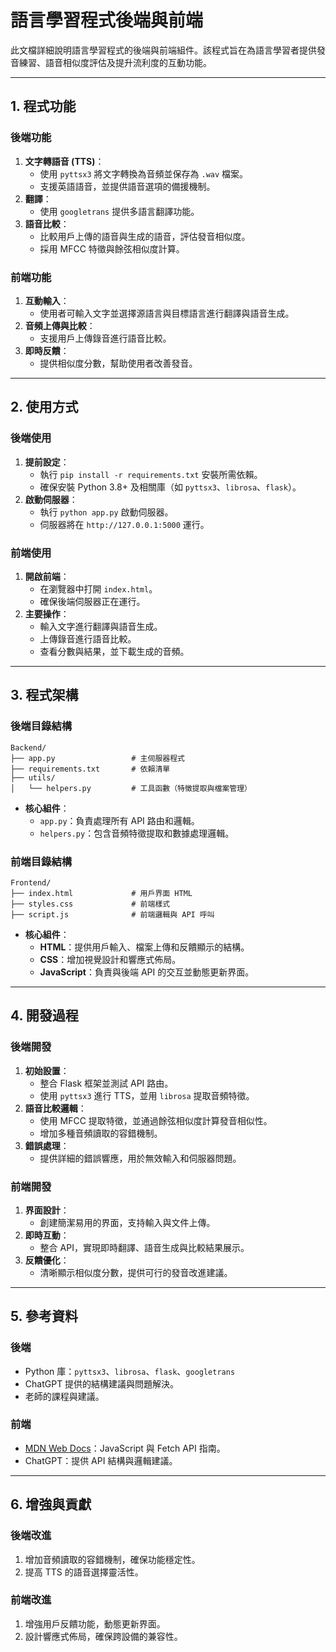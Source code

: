 # 語言學習程式後端與前端

此文檔詳細說明語言學習程式的後端與前端組件。該程式旨在為語言學習者提供發音練習、語音相似度評估及提升流利度的互動功能。

---

## 1. 程式功能

### 後端功能
1. **文字轉語音 (TTS)**：
   - 使用 `pyttsx3` 將文字轉換為音頻並保存為 `.wav` 檔案。
   - 支援英語語音，並提供語音選項的備援機制。
2. **翻譯**：
   - 使用 `googletrans` 提供多語言翻譯功能。
3. **語音比較**：
   - 比較用戶上傳的語音與生成的語音，評估發音相似度。
   - 採用 MFCC 特徵與餘弦相似度計算。

### 前端功能
1. **互動輸入**：
   - 使用者可輸入文字並選擇源語言與目標語言進行翻譯與語音生成。
2. **音頻上傳與比較**：
   - 支援用戶上傳錄音進行語音比較。
3. **即時反饋**：
   - 提供相似度分數，幫助使用者改善發音。

---

## 2. 使用方式

### 後端使用
1. **提前設定**：
   - 執行 `pip install -r requirements.txt` 安裝所需依賴。
   - 確保安裝 Python 3.8+ 及相關庫（如 `pyttsx3`、`librosa`、`flask`）。
2. **啟動伺服器**：
   - 執行 `python app.py` 啟動伺服器。
   - 伺服器將在 `http://127.0.0.1:5000` 運行。

### 前端使用
1. **開啟前端**：
   - 在瀏覽器中打開 `index.html`。
   - 確保後端伺服器正在運行。
2. **主要操作**：
   - 輸入文字進行翻譯與語音生成。
   - 上傳錄音進行語音比較。
   - 查看分數與結果，並下載生成的音頻。

---

## 3. 程式架構

### 後端目錄結構
```
Backend/
├── app.py                 # 主伺服器程式
├── requirements.txt       # 依賴清單
├── utils/
│   └── helpers.py         # 工具函數（特徵提取與檔案管理）
```

- **核心組件**：
  - `app.py`：負責處理所有 API 路由和邏輯。
  - `helpers.py`：包含音頻特徵提取和數據處理邏輯。

### 前端目錄結構
```
Frontend/
├── index.html             # 用戶界面 HTML
├── styles.css             # 前端樣式
├── script.js              # 前端邏輯與 API 呼叫
```

- **核心組件**：
  - **HTML**：提供用戶輸入、檔案上傳和反饋顯示的結構。
  - **CSS**：增加視覺設計和響應式佈局。
  - **JavaScript**：負責與後端 API 的交互並動態更新界面。

---

## 4. 開發過程

### 後端開發
1. **初始設置**：
   - 整合 Flask 框架並測試 API 路由。
   - 使用 `pyttsx3` 進行 TTS，並用 `librosa` 提取音頻特徵。
2. **語音比較邏輯**：
   - 使用 MFCC 提取特徵，並通過餘弦相似度計算發音相似性。
   - 增加多種音頻讀取的容錯機制。
3. **錯誤處理**：
   - 提供詳細的錯誤響應，用於無效輸入和伺服器問題。

### 前端開發
1. **界面設計**：
   - 創建簡潔易用的界面，支持輸入與文件上傳。
2. **即時互動**：
   - 整合 API，實現即時翻譯、語音生成與比較結果展示。
3. **反饋優化**：
   - 清晰顯示相似度分數，提供可行的發音改進建議。

---

## 5. 參考資料

### 後端
- Python 庫：`pyttsx3`、`librosa`、`flask`、`googletrans`
- ChatGPT 提供的結構建議與問題解決。
- 老師的課程與建議。

### 前端
- [MDN Web Docs](https://developer.mozilla.org/zh-TW/)：JavaScript 與 Fetch API 指南。
- ChatGPT：提供 API 結構與邏輯建議。

---

## 6. 增強與貢獻

### 後端改進
1. 增加音頻讀取的容錯機制，確保功能穩定性。
2. 提高 TTS 的語音選擇靈活性。

### 前端改進
1. 增強用戶反饋功能，動態更新界面。
2. 設計響應式佈局，確保跨設備的兼容性。
```


